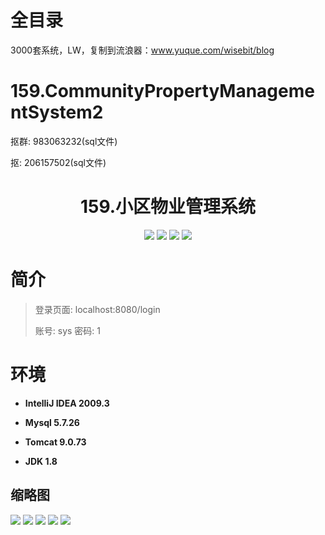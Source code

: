 # 全目录

3000套系统，LW，复制到流浪器：www.yuque.com/wisebit/blog

# 159.CommunityPropertyManagementSystem2

<p>抠群: 983063232(sql文件)</p>
<p>抠: 206157502(sql文件)</p>

<p><h1 align="center">159.小区物业管理系统</h1></p>


<p align="center">
	<img src="https://img.shields.io/badge/jdk-1.8-orange.svg"/>
    <img src="https://img.shields.io/badge/springboot-5.x-lightgrey.svg"/>
    <img src="https://img.shields.io/badge/maven-3.x-blue.svg"/>
    <img src="https://img.shields.io/badge/html-5.x-yellow.svg"/>
</p>

# 简介
>
> 
> 
> 登录页面: localhost:8080/login
> 
> 账号: sys  密码: 1





# 环境

- <b>IntelliJ IDEA 2009.3</b>

- <b>Mysql 5.7.26</b>

- <b>Tomcat 9.0.73</b>

- <b>JDK 1.8</b>




## 缩略图


![](https://bitwise.oss-cn-heyuan.aliyuncs.com/2024/9/10/bfd683a8-0a71-4585-a683-372636548005.png)
![](https://bitwise.oss-cn-heyuan.aliyuncs.com/2024/9/10/02392fd5-233e-4718-92a3-2be955e13a35.png)
![](https://bitwise.oss-cn-heyuan.aliyuncs.com/2024/9/10/7fd7fffa-103f-4044-a1eb-e16fdb5cbf86.png)
![](https://bitwise.oss-cn-heyuan.aliyuncs.com/2024/9/10/9078aced-6e79-441e-8bfb-cfbc919baee8.png)
![](https://bitwise.oss-cn-heyuan.aliyuncs.com/2024/9/10/d830ecb5-36d6-416c-a883-31a83aa4f541.png)



